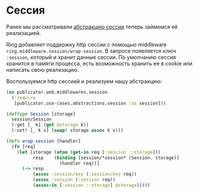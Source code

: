 # Сессия

Ранее мы рассматривали [абстракцию сессии](/3-core/2-use-cases/2-session.md)
теперь займемся её реализацией.

Ring добавляет поддержку http сессии с помощью middleware `ring.middleware.session/wrap-session`.
В запросе появляется ключ `:session`, который и хранит данные сессии.
По умолчанию сессия хранится в памяти процесса, есть возможность хранить ее в cookie или
написать свою реализацию.

Воспользуемся http сессией и реализуем нашу абстракцию:

```clojure
(ns publicator.web.middlewares.session
  (:require
   [publicator.use-cases.abstractions.session :as session]))

(deftype Session [storage]
  session/Session
  (-get [_ k] (get @storage k))
  (-set! [_ k v] (swap! storage assoc k v)))

(defn wrap-session [handler]
  (fn [req]
    (let [storage (atom (get-in req [:session ::storage]))
          resp    (binding [session/*session* (Session. storage)]
                    (handler req))]
      (-> resp
          (assoc :session/key (:session/key req))
          (assoc :session (:session req))
          (assoc-in [:session ::storage] @storage)))))
```
